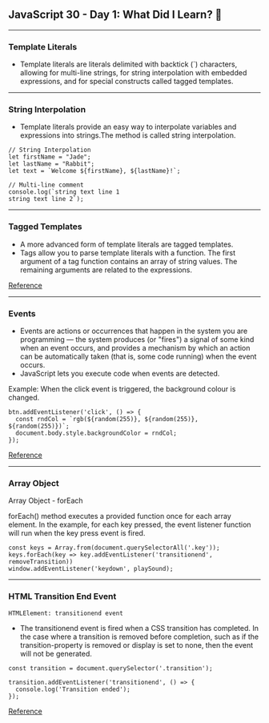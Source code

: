 ## JavaScript 30 - Day 1: What Did I Learn? 🍎
---
### Template Literals

- Template literals are literals delimited with backtick (`) characters, allowing for multi-line strings, for string interpolation with embedded expressions, and for special constructs called tagged templates.

---
### String Interpolation 

- Template literals provide an easy way to interpolate variables and expressions into strings.The method is called string interpolation.

```
// String Interpolation
let firstName = "Jade";
let lastName = "Rabbit";
let text = `Welcome ${firstName}, ${lastName}!`; 

// Multi-line comment 
console.log(`string text line 1
string text line 2`);
```
---
### Tagged Templates 

- A more advanced form of template literals are tagged templates.
- Tags allow you to parse template literals with a function. The first argument of a tag function contains an array of string values. The remaining arguments are related to the expressions. 


[Reference](https://developer.mozilla.org/en-US/docs/Web/JavaScript/Reference/Template_literals#tagged_templates)

---
### Events
- Events are actions or occurrences that happen in the system you are programming — the system produces (or "fires") a signal of some kind when an event occurs, and provides a mechanism by which an action can be automatically taken (that is, some code running) when the event occurs. 
- JavaScript lets you execute code when events are detected.

Example: When the click event is triggered, the background colour is changed.
```
btn.addEventListener('click', () => {
  const rndCol = `rgb(${random(255)}, ${random(255)}, ${random(255)})`;
  document.body.style.backgroundColor = rndCol;
});

```
[Reference](https://developer.mozilla.org/en-US/docs/Learn/JavaScript/Building_blocks/Events)

---
### Array Object
Array Object - forEach

forEach() method executes a provided function once for each array element.
In the example, for each key pressed, the event listener function will run when the key press event is fired.

```
const keys = Array.from(document.querySelectorAll('.key'));
keys.forEach(key => key.addEventListener('transitionend', removeTransition))
window.addEventListener('keydown', playSound);
```

---
### HTML Transition End Event

`HTMLElement: transitionend event`
- The transitionend event is fired when a CSS transition has completed. In the case where a transition is removed before completion, such as if the transition-property is removed or display is set to none, then the event will not be generated.


```
const transition = document.querySelector('.transition');

transition.addEventListener('transitionend', () => {
  console.log('Transition ended');
});

```
[Reference](https://developer.mozilla.org/en-US/docs/Web/API/HTMLElement/transitionend_event)